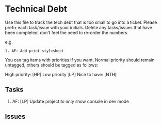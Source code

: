 # Technical Debt

Use this file to track the tech debt that is too small to go into a ticket. Please prefix each task/issue with your initials. Delete any tasks/issues that have been completed, don't feel the need to re-order the numbers.

e.g.

`1. AF: Add print stylesheet`

You can tag items with priorities if you want. Normal priority should remain untagged, others should be tagged as follows:

High priority: [HP]
Low priority [LP]
Nice to have: [NTH]

## Tasks

1. AF: [LP] Update project to only show console in dev mode

## Issues